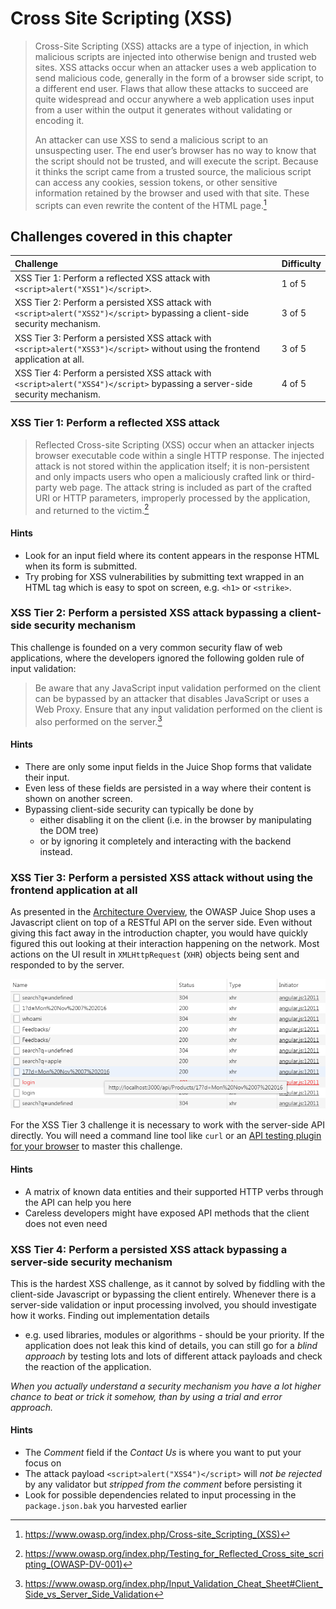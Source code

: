 # Cross Site Scripting (XSS)

> Cross-Site Scripting (XSS) attacks are a type of injection, in which
> malicious scripts are injected into otherwise benign and trusted web
> sites. XSS attacks occur when an attacker uses a web application to
> send malicious code, generally in the form of a browser side script,
> to a different end user. Flaws that allow these attacks to succeed are
> quite widespread and occur anywhere a web application uses input from
> a user within the output it generates without validating or encoding
> it.
>
> An attacker can use XSS to send a malicious script to an unsuspecting
> user. The end user’s browser has no way to know that the script should
> not be trusted, and will execute the script. Because it thinks the
> script came from a trusted source, the malicious script can access any
> cookies, session tokens, or other sensitive information retained by
> the browser and used with that site. These scripts can even rewrite
> the content of the HTML page.[^1]

## Challenges covered in this chapter

| Challenge                                                                                                                       | Difficulty |
|:--------------------------------------------------------------------------------------------------------------------------------|:-----------|
| XSS Tier 1: Perform a reflected XSS attack with `<script>alert("XSS1")</script>`.                                               | 1 of 5     |
| XSS Tier 2: Perform a persisted XSS attack with `<script>alert("XSS2")</script>` bypassing a client-side security mechanism.    | 3 of 5     |
| XSS Tier 3: Perform a persisted XSS attack with `<script>alert("XSS3")</script>` without using the frontend application at all. | 3 of 5     |
| XSS Tier 4: Perform a persisted XSS attack with `<script>alert("XSS4")</script>` bypassing a server-side security mechanism.    | 4 of 5     |

### XSS Tier 1: Perform a reflected XSS attack

> Reflected Cross-site Scripting (XSS) occur when an attacker injects
> browser executable code within a single HTTP response. The injected
> attack is not stored within the application itself; it is
> non-persistent and only impacts users who open a maliciously crafted
> link or third-party web page. The attack string is included as part of
> the crafted URI or HTTP parameters, improperly processed by the
> application, and returned to the victim.[^2]

#### Hints

* Look for an input field where its content appears in the response HTML
  when its form is submitted.
* Try probing for XSS vulnerabilities by submitting text wrapped in an
  HTML tag which is easy to spot on screen, e.g. `<h1>` or `<strike>`.

### XSS Tier 2: Perform a persisted XSS attack bypassing a client-side security mechanism

This challenge is founded on a very common security flaw of web
applications, where the developers ignored the following golden rule of
input validation:

> Be aware that any JavaScript input validation performed on the client
> can be bypassed by an attacker that disables JavaScript or uses a Web
> Proxy. Ensure that any input validation performed on the client is
> also performed on the server.[^3]

#### Hints

* There are only some input fields in the Juice Shop forms that validate
  their input.
* Even less of these fields are persisted in a way where their content
  is shown on another screen.
* Bypassing client-side security can typically be done by
    * either disabling it on the client (i.e. in the browser by
      manipulating the DOM tree)
    * or by ignoring it completely and interacting with the backend
      instead.

### XSS Tier 3: Perform a persisted XSS attack without using the frontend application at all

As presented in the
[Architecture Overview](/introduction/architecture.md), the OWASP Juice
Shop uses a Javascript client on top of a RESTful API on the server
side. Even without giving this fact away in the introduction chapter,
you would have quickly figured this out looking at their interaction
happening on the network. Most actions on the UI result in
`XMLHttpRequest` (`XHR`) objects being sent and responded to by the
server.

![XHR requests to the backend API](img/xhr-api_requests.png)

For the XSS Tier 3 challenge it is necessary to work with the
server-side API directly. You will need a command line tool like `curl`
or an
[API testing plugin for your browser](/part1/rules.md#api-testing-plugin)
to master this challenge.

#### Hints

* A matrix of known data entities and their supported HTTP verbs through
  the API can help you here
* Careless developers might have exposed API methods that the client
  does not even need

### XSS Tier 4: Perform a persisted XSS attack bypassing a server-side security mechanism

This is the hardest XSS challenge, as it cannot by solved by fiddling
with the client-side Javascript or bypassing the client entirely.
Whenever there is a server-side validation or input processing involved,
you should investigate how it works. Finding out implementation details
- e.g. used libraries, modules or algorithms - should be your priority.
If the application does not leak this kind of details, you can still go
for a _blind approach_ by testing lots and lots of different attack
payloads and check the reaction of the application.

_When you actually understand a security mechanism you have a lot higher
chance to beat or trick it somehow, than by using a trial and error
approach._

#### Hints

* The _Comment_ field if the _Contact Us_ is where you want to put your
  focus on
* The attack payload `<script>alert("XSS4")</script>` will _not be
  rejected_ by any validator but _stripped from the comment_ before
  persisting it
* Look for possible dependencies related to input processing in the
  `package.json.bak` you harvested earlier

[^1]: https://www.owasp.org/index.php/Cross-site_Scripting_(XSS)
[^2]: https://www.owasp.org/index.php/Testing_for_Reflected_Cross_site_scripting_(OWASP-DV-001)
[^3]: https://www.owasp.org/index.php/Input_Validation_Cheat_Sheet#Client_Side_vs_Server_Side_Validation
